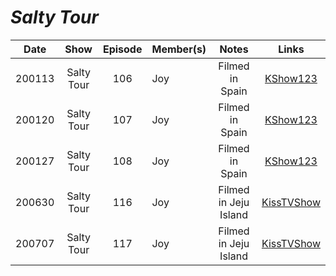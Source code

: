 # _Salty Tour_

| **Date** |  **Show**  | **Episode** | **Member(s)** |       **Notes**       |                                         **Links**                                          |
|:--------:|:----------:|:-----------:|:--------------|:---------------------:|:------------------------------------------------------------------------------------------:|
|  200113  | Salty Tour |     106     | Joy           |    Filmed in Spain    | [KShow123](http://kshow123.net/show/thrifters-guide-to-luxurious-travels/episode-106.html) |
|  200120  | Salty Tour |     107     | Joy           |    Filmed in Spain    | [KShow123](http://kshow123.net/show/thrifters-guide-to-luxurious-travels/episode-107.html) |
|  200127  | Salty Tour |     108     | Joy           |    Filmed in Spain    | [KShow123](http://kshow123.net/show/thrifters-guide-to-luxurious-travels/episode-108.html) |
|  200630  | Salty Tour |     116     | Joy           | Filmed in Jeju Island |          [KissTVShow](https://kisstvshow.to/Show/Salty-Tour-Season-2/Episode-39)           |
|  200707  | Salty Tour |     117     | Joy           | Filmed in Jeju Island |          [KissTVShow](https://kisstvshow.to/Show/Salty-Tour-Season-2/Episode-40)           |